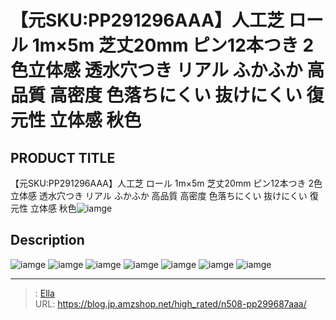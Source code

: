 # 【元SKU:PP291296AAA】人工芝 ロール 1m×5m 芝丈20mm ピン12本つき 2色立体感 透水穴つき リアル ふかふか 高品質 高密度 色落ちにくい 抜けにくい 復元性 立体感 秋色


## PRODUCT TITLE 

【元SKU:PP291296AAA】人工芝 ロール 1m×5m 芝丈20mm ピン12本つき 2色立体感 透水穴つき リアル ふかふか 高品質 高密度 色落ちにくい 抜けにくい 復元性 立体感 秋色![iamge](https://b2bfiles1.gigab2b.cn/image/wkseller/304/人工芝/20200816_3a40a8eae171f7ed6b2cba9957ac23aa.jpg)

## Description











![iamge](https://b2bfiles1.gigab2b.cn/image/wkseller/304/人工芝/20200816_02d9c238674f61de21ba5a4a29bf134b.JPG)
![iamge](https://b2bfiles1.gigab2b.cn/image/wkseller/304/人工芝/20200816_0fe90c34a4ac63430cc55a5d083805ec.jpg)
![iamge](https://b2bfiles1.gigab2b.cn/image/wkseller/304/人工芝/20200816_16b1900c9415da2bd661801f2224f299.jpg)
![iamge](https://b2bfiles1.gigab2b.cn/image/wkseller/304/人工芝/20200816_1eac20e72ac7fd9bae58820d5b22a376.JPG)
![iamge](https://b2bfiles1.gigab2b.cn/image/wkseller/304/人工芝/20200816_1f8a7520cbfd58cbc525163ebdd066a3.jpg)
![iamge](https://b2bfiles1.gigab2b.cn/image/wkseller/304/人工芝/20200816_3637ce4cdadff6598183b44d79e4d019.jpg)
![iamge](https://b2bfiles1.gigab2b.cn/image/wkseller/304/人工芝/20200816_3ca47f79cc2b60b30e8ce77ab513c594.jpg)


---

> : [Ella](https://blog.jp.amzshop.net/)  
> URL: https://blog.jp.amzshop.net/high_rated/n508-pp299687aaa/  

